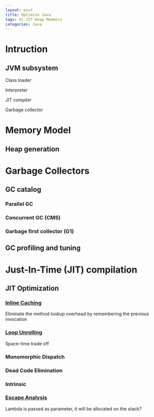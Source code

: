 ```yaml
---
layout: post
title: Optimize Java
tags: GC JIT Heap Memmory
categories: Java
---
```

# Intruction

## JVM subsystem

Class loader

Interpreter

JIT compiler

Garbage collector

# Memory Model

## Heap generation

# Garbage Collectors

## GC catalog

### Parallel GC

### Concurrent GC (CMS)

### Garbage first collector (G1)

## GC profiling and tuning 

# Just-In-Time (JIT) compilation

## JIT Optimization

### [Inline Caching](https://en.wikipedia.org/wiki/Inline_caching)

Eliminate the method lookup overhead by remembering the previous invocation

### [Loop Unrolling](https://en.wikipedia.org/wiki/Loop_unrolling)

Space-time trade off

### Monomorphic Dispatch

### Dead Code Elimination

### Intrinsic

### [Escape Analysis](https://en.wikipedia.org/wiki/Escape_analysis)

Lambda is passed as parameter, it will be allocated on the stack? 

